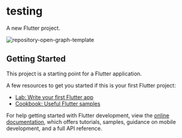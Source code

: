 # testing


A new Flutter project.

![repository-open-graph-template](https://user-images.githubusercontent.com/126911096/222928055-8f879754-7e5f-4b3e-92af-07c9efe9d124.png)

## Getting Started

This project is a starting point for a Flutter application.

A few resources to get you started if this is your first Flutter project:

- [Lab: Write your first Flutter app](https://docs.flutter.dev/get-started/codelab)
- [Cookbook: Useful Flutter samples](https://docs.flutter.dev/cookbook)

For help getting started with Flutter development, view the
[online documentation](https://docs.flutter.dev/), which offers tutorials,
samples, guidance on mobile development, and a full API reference.
